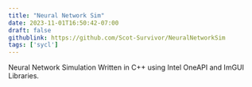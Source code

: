 ```yaml
---
title: "Neural Network Sim"
date: 2023-11-01T16:50:42-07:00
draft: false
githublink: https://github.com/Scot-Survivor/NeuralNetworkSim
tags: ['sycl']
---
```


Neural Network Simulation Written in C++ using Intel OneAPI and ImGUI Libraries. 
